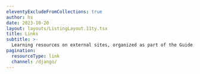 ```yaml
---
eleventyExcludeFromCollections: true
author: hs
date: 2023-10-20
layout: layouts/ListingLayout.11ty.tsx
title: Links
subtitle: >-
  Learning resources on external sites, organized as part of the Guide.
pagination:
  resourceType: link
  channel: /django/
---
```

